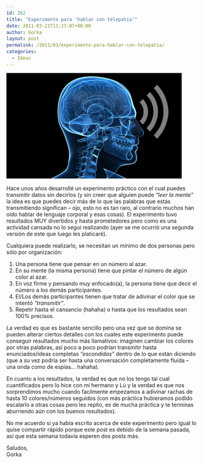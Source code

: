 ```yaml
---
id: 262
title: "Experimento para 'hablar con telepatía'"
date: 2011-03-21T11:27:07+00:00
author: Gorka
layout: post
permalink: /2011/03/experimento-para-hablar-con-telepatia/
categories:
  - Ideas
---
```

<img style="margin: auto;" src="/public/img/2011/03/telepatia.jpg" alt="Telepatía" />

Hace unos años desarrollé un experimento práctico con el cual puedes transmitir datos sin decirlos (y sin creer que alguien puede _“leer la mente”_ la idea es que puedes decir más de lo que las palabras que estás transmitiendo significan – ojo, esto no es tan raro, al contrario muchos han oído hablar de lenguaje corporal y esas cosas). El experimento tuvo resultados MUY divertidos y hasta prometedores pero como es una actividad cansada no lo seguí realizando (ayer se me ocurrió una segunda versión de este que luego les platicaré).

Cualquiera puede realizarlo, se necesitan un mínimo de dos personas pero sólo por organización:

1. Una persona tiene que pensar en un número al azar.
2. En su mente (la misma persona) tiene que pintar el número de algún color al azar.
3. En voz firme y pensando muy enfocado(a), la persona tiene que decir el número a los demás participantes.
4. El/Los demás participantes tienen que tratar de adivinar el color que se intentó _“transmitir”_.
5. Repetir hasta el cansancio (hahaha) o hasta que los resultados sean 100% precisos.

La verdad es que es bastante sencillo pero una vez que se domina se pueden alterar ciertos detalles con los cuales este experimento puede conseguir resultados mucho más llamativos: imaginen cambiar los colores por otras palabras, así poco a poco podrían transmitir hasta enunciados/ideas completas _“escondidas”_ dentro de lo que están diciendo (que a su vez podría ser hasta una conversación completamente fluída – una onda como de espías… hahaha).

En cuanto a los resultados, la verdad es que no los tengo tal cual cuantificados pero lo hice con mi hermano y Lú y la verdad es que nos sorprendimos mucho cuando facilmente empezamos a adivinar rachas de hasta 10 colores/números seguidos (con más práctica hubieramos podido escalarlo a otras cosas pero les repito, es de mucha práctica y te terminas aburriendo aún con los buenos resultados).

No me acuerdo si ya había escrito acerca de este experimento pero igual lo quise compartir rápido porque este post es debido de la semana pasada, así que esta semana todavía esperen dos posts más.

Saludos,<br />
Gorka
